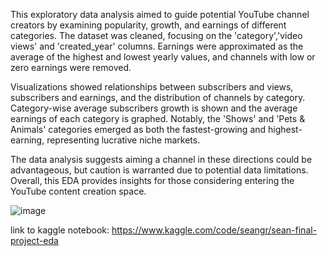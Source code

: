 
This exploratory data analysis aimed to guide potential YouTube channel creators by examining popularity, growth, and earnings of different categories. The dataset was cleaned, focusing on the 'category','video views' and 'created_year' columns. Earnings were approximated as the average of the highest and lowest yearly values, and channels with low or zero earnings were removed.

Visualizations showed relationships between subscribers and views, subscribers and earnings, and the distribution of channels by category. Category-wise average subscribers growth is shown and the average earnings of each category is graphed.
Notably, the 'Shows' and 'Pets & Animals' categories emerged as both the fastest-growing and highest-earning, representing lucrative niche markets.

The data analysis suggests aiming a channel in these directions could be advantageous, but caution is warranted due to potential data limitations. Overall, this EDA provides insights for those considering entering the YouTube content creation space.

![image](https://github.com/8GSean/edaProject/assets/107606977/9368d4ac-e00b-4ceb-9ebc-2d08c572824b)


link to kaggle notebook: https://www.kaggle.com/code/seangr/sean-final-project-eda
